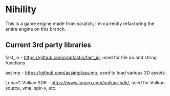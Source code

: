 # Nihility

This is a game engine made from scratch, I'm currently refactoring the entire engine on this branch.

## Current 3rd party libraries
fast_io - https://github.com/cppfastio/fast_io, used for file i/o and string functions

assimp - https://github.com/assimp/assimp, used to load various 3D assets

LunarG Vulkan SDK - https://www.lunarg.com/vulkan-sdk/, used for Vulkan source, vma, spir-v, etc.